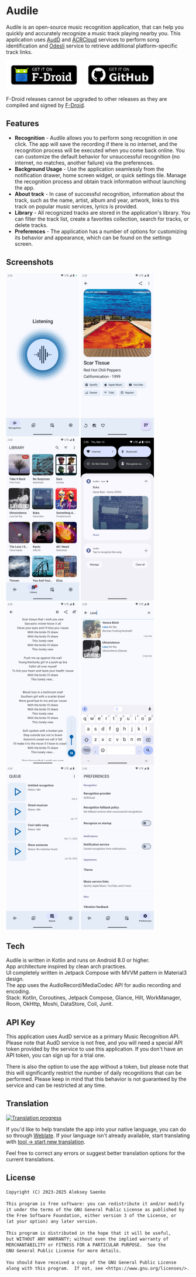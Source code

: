 # Audile

Audile is an open-source music recognition application, that can help you quickly and accurately recognize a music track playing nearby you.
This application uses [AudD](https://audd.io/) and [ACRCloud](https://www.acrcloud.com/) services to perform song identification and [Odesli](https://odesli.co/) service to retrieve additional platform-specific track links.

[<img src="./img/get-it-on-f-droid.png" alt="Get it on F-Droid" height="80">](https://f-droid.org/en/packages/com.mrsep.musicrecognizer/)
[<img src="./img/get-it-on-github.png" alt="Get it on GitHub" height="80">](https://github.com/aleksey-saenko/MusicRecognizer/releases/)

F-Droid releases cannot be upgraded to other releases as they are compiled and signed by [F-Droid](https://f-droid.org/docs/).

## Features

* **Recognition** - Audile allows you to perform song recognition in one click. The app will save the recording if there is no internet, and the recognition process will be executed when you come back online. You can customize the default behavior for unsuccessful recognition (no internet, no matches, another failure) via the preferences.
* **Background Usage** - Use the application seamlessly from the notification drawer, home screen widget, or quick settings tile. Manage the recognition process and obtain track information without launching the app.
* **About track** - In case of successful recognition, information about the track, such as the name, artist, album and year, artwork, links to this track on popular music services, lyrics is provided.
* **Library** - All recognized tracks are stored in the application's library. You can filter the track list, create a favorites collection, search for tracks, or delete tracks.
* **Preferences** - The application has a number of options for customizing its behavior and appearance, which can be found on the settings screen.

## Screenshots
[<img src="./fastlane/metadata/android/en-US/images/phoneScreenshots/00.png" width=200>](./fastlane/metadata/android/en-US/images/phoneScreenshots/00.png "Recognition screen")
[<img src="./fastlane/metadata/android/en-US/images/phoneScreenshots/01.png" width=200>](./fastlane/metadata/android/en-US/images/phoneScreenshots/01.png "Track screen")
[<img src="./fastlane/metadata/android/en-US/images/phoneScreenshots/02.png" width=200>](./fastlane/metadata/android/en-US/images/phoneScreenshots/02.png "Library screen")
[<img src="./fastlane/metadata/android/en-US/images/phoneScreenshots/03.png" width=200>](./fastlane/metadata/android/en-US/images/phoneScreenshots/03.png "Notification service")
[<img src="./fastlane/metadata/android/en-US/images/phoneScreenshots/04.png" width=200>](./fastlane/metadata/android/en-US/images/phoneScreenshots/04.png "Lyrics screen")
[<img src="./fastlane/metadata/android/en-US/images/phoneScreenshots/05.png" width=200>](./fastlane/metadata/android/en-US/images/phoneScreenshots/05.png "Library search")
[<img src="./fastlane/metadata/android/en-US/images/phoneScreenshots/06.png" width=200>](./fastlane/metadata/android/en-US/images/phoneScreenshots/06.png "Queue screen")
[<img src="./fastlane/metadata/android/en-US/images/phoneScreenshots/07.png" width=200>](./fastlane/metadata/android/en-US/images/phoneScreenshots/07.png "Preferences screen")

## Tech

Audile is written in Kotlin and runs on Android 8.0 or higher.  
App architecture inspired by clean arch practices.  
UI completely written in Jetpack Compose with MVVM pattern in Material3 design.  
The app uses the AudioRecord/MediaCodec API for audio recording and encoding.  
Stack: Kotlin, Coroutines, Jetpack Compose, Glance, Hilt, WorkManager, Room, OkHttp, Moshi, DataStore, Coil, Junit.

## API Key

This application uses AudD service as a primary Music Recognition API. Please note that AudD service is not free, and you will need a special API token provided by the service to use this application. If you don't have an API token, you can sign up for a trial one.

There is also the option to use the app without a token, but please note that this will significantly restrict the number of daily recognitions that can be performed. Please keep in mind that this behavior is not guaranteed by the service and can be restricted at any time.

## Translation

[<img src="https://hosted.weblate.org/widget/audile/multi-auto.svg" alt="Translation progress">](https://hosted.weblate.org/engage/audile/)

If you'd like to help translate the app into your native language, you can do so through [Weblate](https://hosted.weblate.org/engage/audile/). If your language isn't already available, start translating with [tool -> start new translation](https://hosted.weblate.org/new-lang/audile/strings/).

Feel free to correct any errors or suggest better translation options for the current translations.

## License

```
Copyright (C) 2023-2025 Aleksey Saenko

This program is free software: you can redistribute it and/or modify
it under the terms of the GNU General Public License as published by
the Free Software Foundation, either version 3 of the License, or
(at your option) any later version.

This program is distributed in the hope that it will be useful,
but WITHOUT ANY WARRANTY; without even the implied warranty of
MERCHANTABILITY or FITNESS FOR A PARTICULAR PURPOSE.  See the
GNU General Public License for more details.

You should have received a copy of the GNU General Public License
along with this program.  If not, see <https://www.gnu.org/licenses/>.
```
